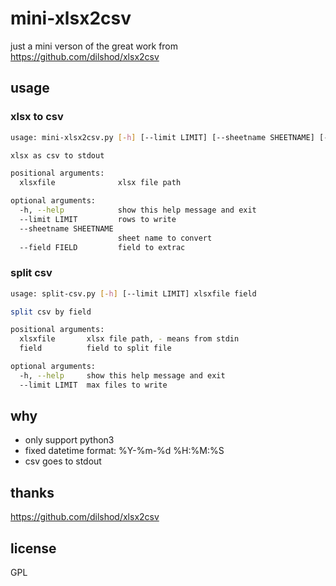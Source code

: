 # mini-xlsx2csv

just a mini verson of the great work from https://github.com/dilshod/xlsx2csv

## usage

### xlsx to csv

```sh
usage: mini-xlsx2csv.py [-h] [--limit LIMIT] [--sheetname SHEETNAME] [--field FIELD] xlsxfile

xlsx as csv to stdout

positional arguments:
  xlsxfile              xlsx file path

optional arguments:
  -h, --help            show this help message and exit
  --limit LIMIT         rows to write
  --sheetname SHEETNAME
                        sheet name to convert
  --field FIELD         field to extrac
```

### split csv

```sh
usage: split-csv.py [-h] [--limit LIMIT] xlsxfile field

split csv by field

positional arguments:
  xlsxfile       xlsx file path, - means from stdin
  field          field to split file

optional arguments:
  -h, --help     show this help message and exit
  --limit LIMIT  max files to write

```
## why

- only support python3
- fixed datetime format: %Y-%m-%d %H:%M:%S
- csv goes to stdout

## thanks

https://github.com/dilshod/xlsx2csv

## license

GPL


